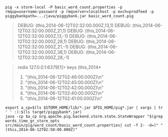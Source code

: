 
    pig -x storm-local -P basic_word_count.properties -p rmqup=username:password -p rmqserver=localhost -p exch=prodfeed -p piggybankpath=.../java/piggybank.jar basic_word_count.pig

> DEBUG: (this,2014-06-12T02:32:00.000Z,13,1)
> DEBUG: (this,2014-06-12T02:32:00.000Z,21,1)
> DEBUG: (this,2014-06-12T02:32:00.000Z,13,-1)
> DEBUG: (this,2014-06-12T02:32:00.000Z,28,1)
> DEBUG: (this,2014-06-12T02:32:00.000Z,21,-1)
> DEBUG: (this,2014-06-12T02:32:00.000Z,38,1)
> DEBUG: (this,2014-06-12T02:32:00.000Z,28,-1)


> redis 127.0.0.1:6379[1]> keys (this,2014\*
>  1) "(this,2014-06-12T02:46:00.000Z)\n"
>  2) "(this,2014-06-12T02:45:00.000Z)\n"
>  3) "(this,2014-06-12T02:42:00.000Z)\n"
>  4) "(this,2014-06-12T02:40:00.000Z)\n"
>  5) "(this,2014-06-12T02:41:00.000Z)\n"

    export a_cp=$(ls $STORM_HOME/lib/*.jar $PIG_HOME/pig*.jar | xargs | tr ' ' :):$(ls target/piggybank*.jar)
    java -cp $a_cp org.apache.pig.backend.storm.state.StateWrapper "$(grep words_time_gr_store_opts src/main/pig/word_count/basic_word_count.properties| cut -f 2- -d=)" "(this,2014-06-12T02:50:00.000Z)"
